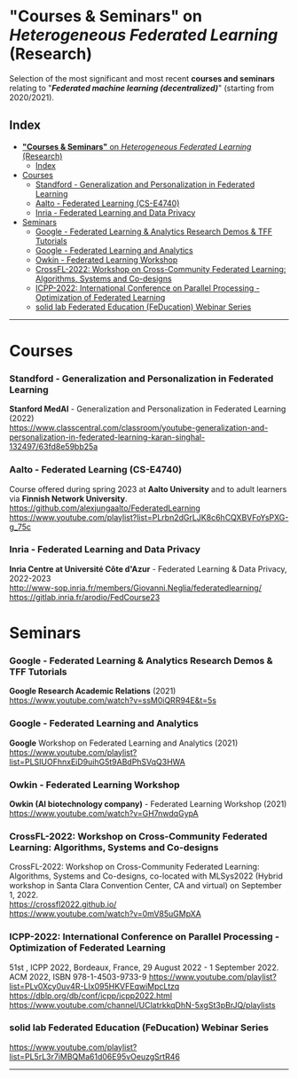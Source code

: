 # **"Courses & Seminars"** on *Heterogeneous Federated Learning* (Research)
Selection of the most significant and most recent **courses and seminars** relating to "_**Federated machine learning (decentralized)**_" (starting from 2020/2021).
 
## Index
- [**"Courses \& Seminars"** on *Heterogeneous Federated Learning* (Research)](#courses--seminars-on-heterogeneous-federated-learning-research)
  - [Index](#index)
- [Courses](#courses)
    - [Standford - Generalization and Personalization in Federated Learning](#standford---generalization-and-personalization-in-federated-learning)
    - [Aalto - Federated Learning (CS-E4740)](#aalto---federated-learning-cs-e4740)
    - [Inria - Federated Learning and Data Privacy](#inria---federated-learning-and-data-privacy)
- [Seminars](#seminars)
    - [Google - Federated Learning \& Analytics Research Demos \& TFF Tutorials](#google---federated-learning--analytics-research-demos--tff-tutorials)
    - [Google - Federated Learning and Analytics](#google---federated-learning-and-analytics)
    - [Owkin - Federated Learning Workshop](#owkin---federated-learning-workshop)
    - [CrossFL-2022: Workshop on Cross-Community Federated Learning: Algorithms, Systems and Co-designs](#crossfl-2022-workshop-on-cross-community-federated-learning-algorithms-systems-and-co-designs)
    - [ICPP-2022: International Conference on Parallel Processing - Optimization of Federated Learning](#icpp-2022-international-conference-on-parallel-processing---optimization-of-federated-learning)
    - [solid lab Federated Education (FeDucation) Webinar Series](#solid-lab-federated-education-feducation-webinar-series)

 

-------------

# Courses

### Standford - Generalization and Personalization in Federated Learning   
**Stanford MedAI** - Generalization and Personalization in Federated Learning (2022)       
https://www.classcentral.com/classroom/youtube-generalization-and-personalization-in-federated-learning-karan-singhal-132497/63fd8e59bb25a


### Aalto - Federated Learning (CS-E4740)
Course offered during spring 2023 at **Aalto University** and to adult learners via **Finnish Network University**.
https://github.com/alexjungaalto/FederatedLearning     
https://www.youtube.com/playlist?list=PLrbn2dGrLJK8c6hCQXBVFoYsPXG-g_75c


### Inria - Federated Learning and Data Privacy
**Inria Centre at Université Côte d'Azur** - Federated Learning & Data Privacy, 2022-2023    
http://www-sop.inria.fr/members/Giovanni.Neglia/federatedlearning/     
https://gitlab.inria.fr/arodio/FedCourse23     


# Seminars

### Google - Federated Learning & Analytics Research Demos & TFF Tutorials
**Google Research Academic Relations** (2021)   
https://www.youtube.com/watch?v=ssM0iQRR94E&t=5s    


### Google - Federated Learning and Analytics
**Google** Workshop on Federated Learning and Analytics (2021)    
https://www.youtube.com/playlist?list=PLSIUOFhnxEiD9uihG5t9ABdPhSVqQ3HWA


### Owkin - Federated Learning Workshop
**Owkin (AI biotechnology company)** - Federated Learning Workshop (2021)    
https://www.youtube.com/watch?v=GH7nwdqGypA


### CrossFL-2022: Workshop on Cross-Community Federated Learning: Algorithms, Systems and Co-designs      
CrossFL-2022: Workshop on Cross-Community Federated Learning: Algorithms, Systems and Co-designs, co-located with MLSys2022 (Hybrid workshop in Santa Clara Convention Center, CA and virtual) on September 1, 2022.              
https://crossfl2022.github.io/       
https://www.youtube.com/watch?v=0mV85uGMpXA         


### ICPP-2022: International Conference on Parallel Processing - Optimization of Federated Learning      
51st , ICPP 2022, Bordeaux, France, 29 August 2022 - 1 September 2022. ACM 2022, ISBN 978-1-4503-9733-9 
https://www.youtube.com/playlist?list=PLv0Xcy0uv4R-LIx095HKVFEqwiMpcLtzq
https://dblp.org/db/conf/icpp/icpp2022.html     
https://www.youtube.com/channel/UClatrkkqDhN-5xgSt3pBrJQ/playlists


### solid lab Federated Education (FeDucation) Webinar Series
https://www.youtube.com/playlist?list=PL5rL3r7iMBQMa61d06E95vOeuzgSrtR46

----------------------
